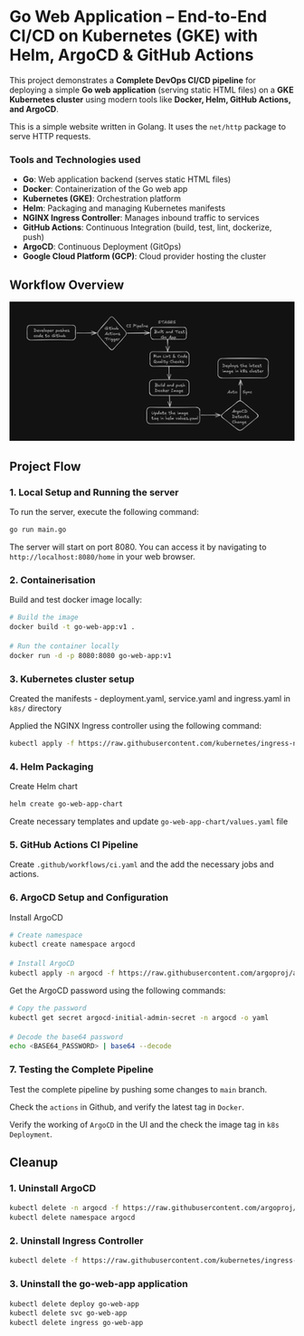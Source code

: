 # Go Web Application – End-to-End CI/CD on Kubernetes (GKE) with Helm, ArgoCD & GitHub Actions

This project demonstrates a **Complete DevOps CI/CD pipeline** for deploying a simple **Go web application** (serving static HTML files) on a **GKE Kubernetes cluster** using modern tools like **Docker, Helm, GitHub Actions, and ArgoCD**.

This is a simple website written in Golang. It uses the `net/http` package to serve HTTP requests.

### Tools and Technologies used
- **Go**: Web application backend (serves static HTML files)
- **Docker**: Containerization of the Go web app
- **Kubernetes (GKE)**: Orchestration platform
- **Helm**:	Packaging and managing Kubernetes manifests
- **NGINX Ingress Controller**:	Manages inbound traffic to services
- **GitHub Actions**: Continuous Integration (build, test, lint, dockerize, push)
- **ArgoCD**: Continuous Deployment (GitOps)
- **Google Cloud Platform (GCP)**: Cloud provider hosting the cluster

## Workflow Overview

![Website](static/images/project-workflow.png)

## Project Flow

### 1. Local Setup and Running the server

To run the server, execute the following command:

```bash
go run main.go
```

The server will start on port 8080. You can access it by navigating to `http://localhost:8080/home` in your web browser.

### 2. Containerisation

Build and test docker image locally:

```bash
# Build the image
docker build -t go-web-app:v1 .

# Run the container locally
docker run -d -p 8080:8080 go-web-app:v1
```

### 3. Kubernetes cluster setup

Created the manifests - deployment.yaml, service.yaml and ingress.yaml in `k8s/` directory

Applied the NGINX Ingress controller using the following command:

```bash
kubectl apply -f https://raw.githubusercontent.com/kubernetes/ingress-nginx/controller-v1.13.3/deploy/static/provider/cloud/deploy.yaml
```

### 4. Helm Packaging

Create Helm chart

```bash
helm create go-web-app-chart
```

Create necessary templates and update `go-web-app-chart/values.yaml` file

### 5. GitHub Actions CI Pipeline

Create `.github/workflows/ci.yaml` and the add the necessary jobs and actions.

### 6. ArgoCD Setup and Configuration

Install ArgoCD

```bash
# Create namespace
kubectl create namespace argocd

# Install ArgoCD
kubectl apply -n argocd -f https://raw.githubusercontent.com/argoproj/argo-cd/stable/manifests/install.yaml
```

Get the ArgoCD password using the following commands:
```bash
# Copy the password
kubectl get secret argocd-initial-admin-secret -n argocd -o yaml

# Decode the base64 password
echo <BASE64_PASSWORD> | base64 --decode
```

### 7. Testing the Complete Pipeline

Test the complete pipeline by pushing some changes to `main` branch.

Check the `actions` in Github, and verify the latest tag in `Docker`.

Verify the working of `ArgoCD` in the UI and the check the image tag in `k8s Deployment`.

## Cleanup

### 1. Uninstall ArgoCD

```bash
kubectl delete -n argocd -f https://raw.githubusercontent.com/argoproj/argo-cd/stable/manifests/install.yaml
kubectl delete namespace argocd
```

### 2. Uninstall Ingress Controller

```bash
kubectl delete -f https://raw.githubusercontent.com/kubernetes/ingress-nginx/controller-v1.13.3/deploy/static/provider/cloud/deploy.yaml
```

### 3. Uninstall the go-web-app application

```bash
kubectl delete deploy go-web-app
kubectl delete svc go-web-app
kubectl delete ingress go-web-app
```